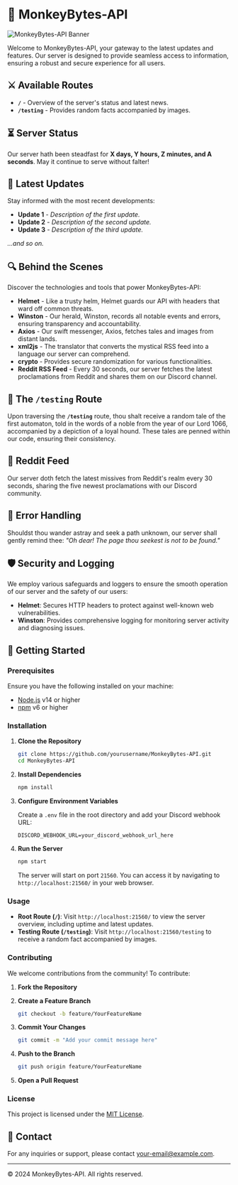 # 📜 MonkeyBytes-API

![MonkeyBytes-API Banner](https://cdn.discordapp.com/banners/1051503632677359686/0d039ec11c1709a1c1987bfbcaad6e7c.png?size=1024&format=webp&quality=lossless&width=0&height=256)

Welcome to MonkeyBytes-API, your gateway to the latest updates and features. Our server is designed to provide seamless access to information, ensuring a robust and secure experience for all users.

## ⚔️ Available Routes

- **`/`** - Overview of the server's status and latest news.
- **`/testing`** - Provides random facts accompanied by images.

## ⏳ Server Status

Our server hath been steadfast for **X days, Y hours, Z minutes, and A seconds**. May it continue to serve without falter!

## 📰 Latest Updates

Stay informed with the most recent developments:

- **Update 1** - *Description of the first update.*
- **Update 2** - *Description of the second update.*
- **Update 3** - *Description of the third update.*

*...and so on.*

## 🔍 Behind the Scenes

Discover the technologies and tools that power MonkeyBytes-API:

- **Helmet** - Like a trusty helm, Helmet guards our API with headers that ward off common threats.
- **Winston** - Our herald, Winston, records all notable events and errors, ensuring transparency and accountability.
- **Axios** - Our swift messenger, Axios, fetches tales and images from distant lands.
- **xml2js** - The translator that converts the mystical RSS feed into a language our server can comprehend.
- **crypto** - Provides secure randomization for various functionalities.
- **Reddit RSS Feed** - Every 30 seconds, our server fetches the latest proclamations from Reddit and shares them on our Discord channel.

## 📖 The `/testing` Route

Upon traversing the **`/testing`** route, thou shalt receive a random tale of the first automaton, told in the words of a noble from the year of our Lord 1066, accompanied by a depiction of a loyal hound. These tales are penned within our code, ensuring their consistency.

## 📡 Reddit Feed

Our server doth fetch the latest missives from Reddit's realm every 30 seconds, sharing the five newest proclamations with our Discord community.

## 🚫 Error Handling

Shouldst thou wander astray and seek a path unknown, our server shall gently remind thee: *"Oh dear! The page thou seekest is not to be found."*

## 🛡️ Security and Logging

We employ various safeguards and loggers to ensure the smooth operation of our server and the safety of our users:

- **Helmet**: Secures HTTP headers to protect against well-known web vulnerabilities.
- **Winston**: Provides comprehensive logging for monitoring server activity and diagnosing issues.

## 🚀 Getting Started

### Prerequisites

Ensure you have the following installed on your machine:

- [Node.js](https://nodejs.org/en/) v14 or higher
- [npm](https://www.npmjs.com/) v6 or higher

### Installation

1. **Clone the Repository**

    ```bash
    git clone https://github.com/yourusername/MonkeyBytes-API.git
    cd MonkeyBytes-API
    ```

2. **Install Dependencies**

    ```bash
    npm install
    ```

3. **Configure Environment Variables**

    Create a `.env` file in the root directory and add your Discord webhook URL:

    ```env
    DISCORD_WEBHOOK_URL=your_discord_webhook_url_here
    ```

4. **Run the Server**

    ```bash
    npm start
    ```

    The server will start on port `21560`. You can access it by navigating to `http://localhost:21560/` in your web browser.

### Usage

- **Root Route (`/`)**: Visit `http://localhost:21560/` to view the server overview, including uptime and latest updates.
- **Testing Route (`/testing`)**: Visit `http://localhost:21560/testing` to receive a random fact accompanied by images.

### Contributing

We welcome contributions from the community! To contribute:

1. **Fork the Repository**

2. **Create a Feature Branch**

    ```bash
    git checkout -b feature/YourFeatureName
    ```

3. **Commit Your Changes**

    ```bash
    git commit -m "Add your commit message here"
    ```

4. **Push to the Branch**

    ```bash
    git push origin feature/YourFeatureName
    ```

5. **Open a Pull Request**

### License

This project is licensed under the [MIT License](LICENSE).

## 📧 Contact

For any inquiries or support, please contact [your-email@example.com](mailto:your-email@example.com).

---

&copy; 2024 MonkeyBytes-API. All rights reserved.
